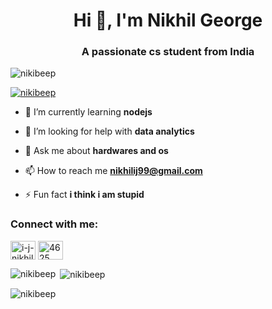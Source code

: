 <h1 align="center">Hi 👋, I'm Nikhil George</h1>
<h3 align="center">A passionate cs student from India</h3>

<p align="left"> <img src="https://komarev.com/ghpvc/?username=nikibeep&label=Profile%20views&color=0e75b6&style=flat" alt="nikibeep" /> </p>

<p align="left"> <a href="https://github.com/ryo-ma/github-profile-trophy"><img src="https://github-profile-trophy.vercel.app/?username=nikibeep" alt="nikibeep" /></a> </p>

- 🌱 I’m currently learning **nodejs**

- 🤝 I’m looking for help with **data analytics**

- 💬 Ask me about **hardwares and os**

- 📫 How to reach me **nikhilij99@gmail.com**

- ⚡ Fun fact **i think i am stupid**

<h3 align="left">Connect with me:</h3>
<p align="left">
<a href="https://linkedin.com/in/i-j-nikhil-george-850424240" target="blank"><img align="center" src="https://raw.githubusercontent.com/rahuldkjain/github-profile-readme-generator/master/src/images/icons/Social/linked-in-alt.svg" alt="i-j-nikhil-george-850424240" height="30" width="40" /></a>
<a href="https://discord.gg/4625" target="blank"><img align="center" src="https://raw.githubusercontent.com/rahuldkjain/github-profile-readme-generator/master/src/images/icons/Social/discord.svg" alt="4625" height="30" width="40" /></a>
</p>

<p><img align="left" src="https://github-readme-stats.vercel.app/api/top-langs?username=nikibeep&show_icons=true&locale=en&layout=compact" alt="nikibeep" /></p>

<p>&nbsp;<img align="center" src="https://github-readme-stats.vercel.app/api?username=nikibeep&show_icons=true&locale=en" alt="nikibeep" /></p>

<p><img align="center" src="https://github-readme-streak-stats.herokuapp.com/?user=nikibeep&" alt="nikibeep" /></p>

